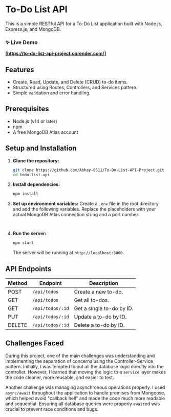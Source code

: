 # To-Do List API

This is a simple RESTful API for a To-Do List application built with Node.js, Express.js, and MongoDB.

### ✨ Live Demo
**[https://to-do-list-api-project.onrender.com/]**

## Features

- Create, Read, Update, and Delete (CRUD) to-do items.
- Structured using Routes, Controllers, and Services pattern.
- Simple validation and error handling.

## Prerequisites

- Node.js (v14 or later)
- npm
- A free MongoDB Atlas account

## Setup and Installation

1.  **Clone the repository:**
    ```bash
    git clone https://github.com/Abhay-8511/To-Do-List-API-Project.git
    cd todo-list-api
    ```

2.  **Install dependencies:**
    ```bash
    npm install
    ```

3.  **Set up environment variables:**
    Create a `.env` file in the root directory and add the following variables. Replace the placeholders with your actual MongoDB Atlas connection string and a port number.

    ```


4.  **Run the server:**
    ```bash
    npm start
    ```
    The server will be running at `http://localhost:3000`.

## API Endpoints

| Method | Endpoint          | Description                 |
|--------|-------------------|-----------------------------|
| POST   | `/api/todos`      | Create a new to-do.         |
| GET    | `/api/todos`      | Get all to-dos.             |
| GET    | `/api/todos/:id`  | Get a single to-do by ID.   |
| PUT    | `/api/todos/:id`  | Update a to-do by ID.       |
| DELETE | `/api/todos/:id`  | Delete a to-do by ID.       |

## Challenges Faced

During this project, one of the main challenges was understanding and implementing the separation of concerns using the Controller-Service pattern. Initially, I was tempted to put all the database logic directly into the controller. However, I learned that moving the logic to a `service` layer makes the code cleaner, more reusable, and easier to test.

Another challenge was managing asynchronous operations properly. I used `async/await` throughout the application to handle promises from Mongoose, which helped avoid "callback hell" and made the code much more readable and sequential. Ensuring all database queries were properly `await`ed was crucial to prevent race conditions and bugs.